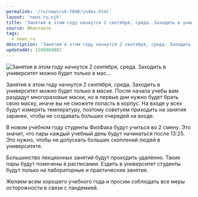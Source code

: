 ```yaml
---
permalink: '/ru/news/vk-7046/index.html'
layout: 'news.ru.njk'
title: 'Занятия в этом году начнутся 2 сентября, среда. Заходить в университет можно будет только в мас…'
source: ВКонтакте
tags:
  - news_ru
description: 'Занятия в этом году начнутся 2 сентября, среда. Заходить в университет можно будет только в мас…'
updatedAt: 1598869882
---
```

![Занятия в этом году начнутся 2 сентября, среда. Заходить в университет можно будет только в мас…](https://sun9-1.userapi.com/impg/RlaZ-ozDpE96mVnG4pJ9egZ-23SmFmvyVbvLow/0yATU9S3eJs.jpg?size=1280x905&quality=96&sign=4c61e5e72b3671ec20544889d7c59c26&c_uniq_tag=wm3RIkexE65h6jQ_I-Ox_crpe7qtsxGpOnMMMk6rGQ4&type=album)

Занятия в этом году начнутся 2 сентября, среда. Заходить в университет можно будет только в маске. После начала учебы вам раздадут многоразовые маски, но в первые дни нужно будет брать свою маску, иначе вы не сможете попасть в корпус. На входе у всех будут измерять температуру, поэтому советуем приходить на занятия заранее, чтобы не создавать больших очередей на входе.

В новом учебном году студенты ФизФака будут учиться во 2 смену. Это значит, что пары каждый учебный день будут начинаться после 13:25. Это нужно, чтобы не допускать больших скоплений людей в университете.

Большинство лекционных занятий будут проходить удаленно. Такие пары будут помечены в расписании. Ездить в университет студенты будут только на лабораторные и практические занятия.

Желаем всем хорошего учебного года и просим соблюдать все меры осторожности в связи с пандемией.

